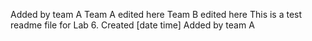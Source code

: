 Added by team A
Team A edited here
Team B edited here
This is a test readme file for Lab 6.
Created [date time]
Added by team A